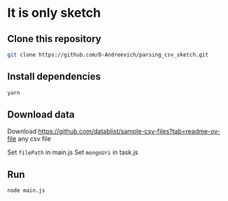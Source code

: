 # It is only sketch

## Clone this repository

```bash
git clone https://github.com/D-Andreevich/parsing_csv_sketch.git
```

## Install dependencies

```bash
yarn
```

## Download data

Download https://github.com/datablist/sample-csv-files?tab=readme-ov-file any csv file

Set `filePath` in main.js
Set `mongoUri` in task.js


## Run

```bash
node main.js
```
